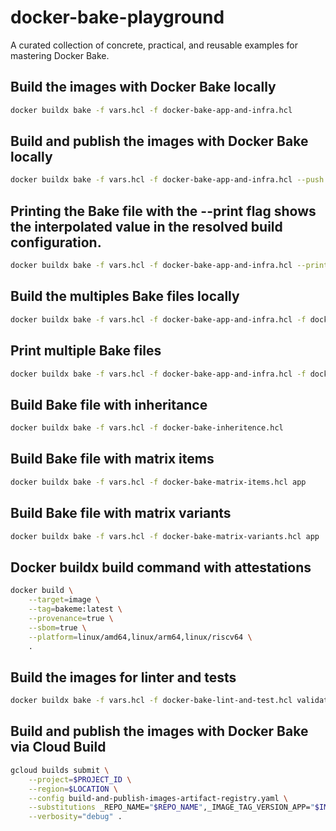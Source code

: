 # docker-bake-playground

A curated collection of concrete, practical, and reusable examples for mastering Docker Bake.


## Build the images with Docker Bake locally

```bash
docker buildx bake -f vars.hcl -f docker-bake-app-and-infra.hcl
```

## Build and publish the images with Docker Bake locally

```bash
docker buildx bake -f vars.hcl -f docker-bake-app-and-infra.hcl --push
```

## Printing the Bake file with the --print flag shows the interpolated value in the resolved build configuration.

```bash
docker buildx bake -f vars.hcl -f docker-bake-app-and-infra.hcl --print
```

## Build the multiples Bake files locally

```bash
docker buildx bake -f vars.hcl -f docker-bake-app-and-infra.hcl -f docker-bake-lint-and-test.hcl default validate
```

## Print multiple Bake files

```bash
docker buildx bake -f vars.hcl -f docker-bake-app-and-infra.hcl -f docker-bake-lint-and-test.hcl default validate --print
```

## Build Bake file with inheritance

```bash
docker buildx bake -f vars.hcl -f docker-bake-inheritence.hcl
```

## Build Bake file with matrix items

```bash
docker buildx bake -f vars.hcl -f docker-bake-matrix-items.hcl app
```

## Build Bake file with matrix variants

```bash
docker buildx bake -f vars.hcl -f docker-bake-matrix-variants.hcl app
```

## Docker buildx build command with attestations

```bash
docker build \
    --target=image \
    --tag=bakeme:latest \
    --provenance=true \
    --sbom=true \
    --platform=linux/amd64,linux/arm64,linux/riscv64 \
    .
```

## Build the images for linter and tests

```bash
docker buildx bake -f vars.hcl -f docker-bake-lint-and-test.hcl validate
```

## Build and publish the images with Docker Bake via Cloud Build

```bash
gcloud builds submit \
    --project=$PROJECT_ID \
    --region=$LOCATION \
    --config build-and-publish-images-artifact-registry.yaml \
    --substitutions _REPO_NAME="$REPO_NAME",_IMAGE_TAG_VERSION_APP="$IMAGE_TAG_VERSION_APP",_IMAGE_TAG_VERSION_INFRA="$IMAGE_TAG_VERSION_INFRA" \
    --verbosity="debug" .
```
